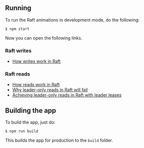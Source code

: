 ## Running

To run the Raft animations in development mode, do the following:

```
$ npm start
```

Now you can open the following links.

### Raft writes

* [How writes work in Raft](http://localhost:3000/raft-write-operation)


### Raft reads

* [How reads work in Raft](http://localhost:3000/read-operation-in-raft)
* [Why leader-only reads in Raft will fail](http://localhost:3000/why-raft-read-fails-without-quorum)
* [Achieving leader-only reads in Raft with leader leases](http://localhost:3000/raft-read-with-leader-leases)


## Building the app

To build the app, just do:

```
$ npm run build
```

This builds the app for production to the `build` folder.
